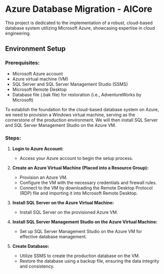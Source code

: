 # Azure Database Migration - AICore

This project is dedicated to the implementation of a robust, cloud-based database system utilizing Microsoft Azure, showcasing expertise in cloud engineering.

## Environment Setup

### Prerequisites:
- Microsoft Azure account
- Azure virtual machine (VM)
- SQL Server and SQL Server Management Studio (SSMS)
- Microsoft Remote Desktop
- Database file (.bak file) for restoration (i.e., AdventureWorks by Microsoft)

To establish the foundation for the cloud-based database system on Azure, we need to provision a Windows virtual machine, serving as the cornerstone of the production environment. We will then install SQL Server and SQL Server Management Studio on the Azure VM. 

### Steps:

1. **Login to Azure Account:**
    - Access your Azure account to begin the setup process.

2. **Create an Azure Virtual Machine (Placed into a Resource Group):**
    - Provision an Azure VM.
    - Configure the VM with the necessary credentials and firewall rules.
    - Connect to the VM by downloading the Remote Desktop Protocol (RDP) file and importing it into Microsoft Remote Desktop.

3. **Install SQL Server on the Azure Virtual Machine:**
    - Install SQL Server on the provisioned Azure VM.

4. **Install SQL Server Management Studio on the Azure Virtual Machine:**
    - Set up SQL Server Management Studio on the Azure VM for effective database management.

5. **Create Database:**
    - Utilize SSMS to create the production database on the VM.
    - Restore the database using a backup file, ensuring the data integrity and consistency.
